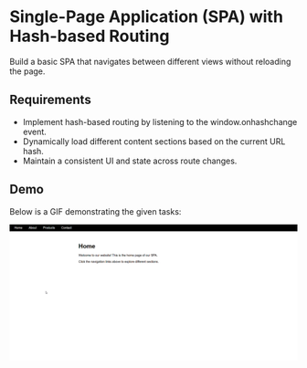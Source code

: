 # Single-Page Application (SPA) with Hash-based Routing

 Build a basic SPA that navigates between different views without reloading the page.

## Requirements
- Implement hash-based routing by listening to the window.onhashchange event.
- Dynamically load different content sections based on the current URL hash.
- Maintain a consistent UI and state across route changes.

## Demo
Below is a GIF demonstrating the given tasks:

![Demo](./output/demo.gif)